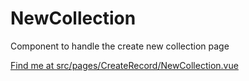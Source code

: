 # NewCollection

Component to handle the create new collection page

[Find me at src/pages/CreateRecord/NewCollection.vue](https://github.com/FAIRsharing/fairsharing.github.io/tree/master/src/pages/CreateRecord/NewCollection.vue)